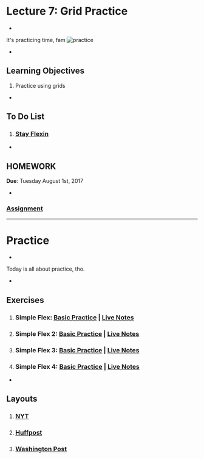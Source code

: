 # Lecture 7: Grid Practice

-

It's practicing time, fam
![practice](https://media0.giphy.com/media/srbiWWa0VW2YM/giphy.gif)

-

## Learning Objectives
1. Practice using grids

-

## To Do List
1. ### [Stay Flexin](#stay-flexin)

-

## HOMEWORK
**Due**: Tuesday August 1st, 2017

-

### [Assignment](https://github.com/FEWDMaterials/FEWD_Developer_Matchmaker)
---
# Practice

-

Today is all about practice, tho.

-

## Exercises
1. ### Simple Flex: [Basic Practice](http://samantha.fewd.us/#/fork/mottaquikarim/flex-grid-ex) | [Live Notes](http://samantha.fewd.us/#/broadcast/mottaquikarim/flex-grid-ex)
2. ### Simple Flex 2: [Basic Practice](http://samantha.fewd.us/#/fork/mottaquikarim/flex-grid-ex-2) | [Live Notes](http://samantha.fewd.us/#/broadcast/mottaquikarim/flex-grid-ex-2)
3. ### Simple Flex 3: [Basic Practice](http://samantha.fewd.us/#fork/mottaquikarim/flex-grid-ex-3) | [Live Notes](http://samantha.fewd.us/#/broadcast/mottaquikarim/flex-grid-ex-3)
4. ### Simple Flex 4: [Basic Practice](http://samantha.fewd.us/#fork/mottaquikarim/flex-grid-ex-4) | [Live Notes](http://samantha.fewd.us/#/broadcast/mottaquikarim/flex-grid-ex-4)

-

## Layouts
1. ### [NYT](https://www.nyt.com)
2. ### [Huffpost](http://www.huffingtonpost.com/)
3. ### [Washington Post](https://www.washingtonpost.com/)